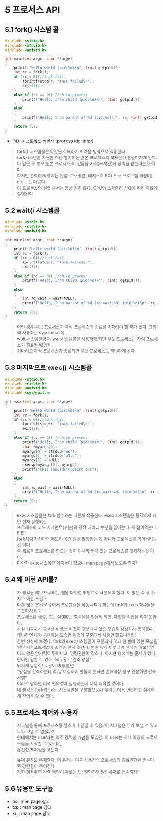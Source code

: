 # 5 프로세스 API

## 5.1 fork() 시스템 콜

```c
#include <stdio.h>
#include <stdlib.h>
#include <unistd.h>

int main(int argc, char **argv)
{
    printf("Hello world (pid:%d)\n", (int) getpid());
    int rc = fork();
    if (rc < 0){//fork fail
        fprintf(stderr, "fork failed\n");
        exit(1);
    }
    else if (rc == 0){ //child process
        printf("Hello, I'am child (pid:%d)\n", (int) getpid());
    }
    else
    {
        printf("Hello, I am parent of %d (pid:%d)\n". rc, (int) getpid());
    }
    return (0);
}

```
- PID -> 프로세스 식별자 (process identifier)  

> fork() 시스템콜은 약간은 이해하기 어려운 방식으로 작동한다. </br>
fork시스템콜 사용한 다음 벌어지는 원본 프로세스의 복제본이 만들어지게 된다.</br>
이 말은 즉 부모(원본 프로세스)의 값들을 자식(복제된)이 상속을 받는다는것 이다.</br>
하지만 완벽하게 같지는 않음! 주소공간, 레지스터 PC(IP -> 프로그램 카운터), etc....는 다르다.</br>
이 프로세스의 실행 순서는 항상 같지 않다. CPU의 스케줄러 상황에 따라 다르게 실행된다.</br>

## 5.2 wait() 시스템콜

```c
#include <stdio.h>
#include <stdlib.h>
#include <unistd.h>

int main(int argc, char **argv)
{
    printf("Hello world (pid:%d)\n", (int) getpid());
    int rc = fork();
    if (rc < 0){//fork fail
        fprintf(stderr, "fork failed\n");
        exit(1);
    }
    else if (rc == 0){ //child process
        printf("Hello, I'am child (pid:%d)\n", (int) getpid());
    }
    else
    {
        int rc_wait = wait(NULL);
        printf("Hello, I am parent of %d (rc_wait:%d) (pid:%d)\n". rc, rc_wait ,(int) getpid());
    }
    return (0);
}

```
> 어떤 경우 부모 프로세스가 자식 프로세스의 종료를 기다려야 할 때가 있다. 그럴 때 사용하는 systemcall이</br>
wait 시스템콜이다. wait시스템콜을 사용하게 되면 부모 프로세스는 자식 프로세스가 종료될 때까지</br>
기다리고 자식 프로세스가 종료되면 부모 프로세스도 리턴하게 된다.  

## 5.3 마지막으로 exec() 시스템콜

```c
#include <stdio.h>
#include <stdlib.h>
#include <unistd.h>
#include <sys/wait.h>

int main(int argc, char **argv)
{
    printf("Hello world (pid:%d)\n", (int) getpid());
    int rc = fork();
    if (rc < 0){//fork fail
        fprintf(stderr, "fork failed\n");
        exit(1);
    }
    else if (rc == 0){ //child process
        printf("Hello, I'am child (pid:%d)\n", (int) getpid());
        char *myargs[3];
        myargs[0] = strdup("wc");
        myargs[1] = strdup("p3.c");
        myargs[2] = NULL;
        execvp(myargs[0], myargs);
        printf("this shouldn't print out");
    }
    else
    {
        int rc_wait = wait(NULL);
        printf("Hello, I am parent of %d (rc_wait:%d) (pid:%d)\n". rc, wait ,(int) getpid());
    }
    return (0);
}

```
>exec시스템콜은 fork 함수와는 다른게 작동한다. exec 시스템콜은 동작하게 되면 현재 실행되는</br>
프로세스의 코드 세그먼트(부분)와 정적 데이터 부분을 덮어쓴다. 즉 잡아먹는다. !!!!!!!</br>
fork처럼 자신만의 매모리 공간 등을 할당받는 게 아니라 프로세스를 먹어버리는 것 이다.</br>
즉 새로운 프로세스를 만드는 것이 아니라 현재 있는 프로세스를 대체하는것 이다.</br>
다양한 exec시스템콜 가족들이 있으니 man page에서 보도록 하자!

## 5.4 왜 이런 API를?

>자 생각을 해보자 우리는 쉘을 다양한 방법으로 사용해야 한다. 이 말은 즉 쉘 가지고 이런 조건도</br>
다른 많은 조건을 넣어서 프로그램을 작동시켜야 하는데 fork와 exec 함수들을 구분하지 않고</br>
프로세스를 생성, 또는 실행하는 함수들을 만들게 되면, 다양한 작업을 하지 못한다.</br>
사실 지금까지 공부한 바로는 이것이 구분되지 않은 모습을 상상하지 못하겠다.</br>
왜냐하면 내가 공부하는 모습은 이것이 구분돼서 사용만 했으니까!!!!</br>
한번 상상해 보겠다. fork와 exec시스템콜이 구분되지 않고 한 번에 있는 모습을</br>
일단 자식프로세스에 조건을 걸지 못한다. 현실 세계에 빗대어 생각을 해보자면</br>
어느 왕은 암기력이 뛰어나고, 명령권한이 강하다. 하지만 왕에게는 문제가 있다. </br>
단어만 말할 수 있다. ex ) 왕 : "건축 왕실" </br>
뒤지게 답답하다. 왕이 예를 들면</br> 
"왕실을 건축하는데 몇 날 며칠까지 만들지 못하면 손해배상 청구 인정하면 건축 시행"</br>
이라고 말하면 더욱 편의성과 실행하는데 더욱 쾌적할 것이다.</br>
내 생각은 fork와 exec 시스템콜을 구분함으로써 우리는 더욱 안전하고 섬세하게 작업을 할 수 있다.

## 5.5 프로세스 제어와 사용자

>시그널을 통해 프로세스를 멈추거나 끝낼 수 있음! 이 시그널은 누가 보낼 수 있고 누가 보낼 수 없을까?</br>
현대에서는 user라는 아주 강력한 개념을 도입함. 이 user는 하나 이상의 프로세스들을 시작할 수 있으며,</br>
온전한 제어권을 갖는다.

>슈퍼 유저도 존재한다. 이 유저는 다른 사용자의 프로세스의 종료권한을 얻는다. 즉 강한힘이 주어진다</br>
강한 힘을주면 강한 책임이 따르는 법! 웬만하면 일반유저로 접속하자!

## 5.6 유용한 도구들

- ps : man page 참고 
- top : man page 참고 
- kill : man page 참고 
